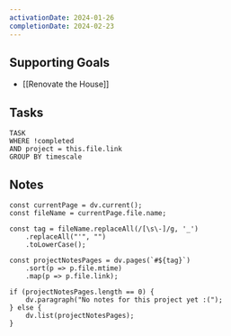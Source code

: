```yaml
---
activationDate: 2024-01-26
completionDate: 2024-02-23
---
```


## Supporting Goals
* [[Renovate the House]]

## Tasks 
```dataview
TASK
WHERE !completed
AND project = this.file.link
GROUP BY timescale 
```

## Notes
```dataviewjs
const currentPage = dv.current();
const fileName = currentPage.file.name;

const tag = fileName.replaceAll(/[\s\-]/g, '_')
	.replaceAll("'", "")
	.toLowerCase();
	
const projectNotesPages = dv.pages(`#${tag}`)
	.sort(p => p.file.mtime)
	.map(p => p.file.link);

if (projectNotesPages.length == 0) {
	dv.paragraph("No notes for this project yet :(");
} else {
	dv.list(projectNotesPages);
}
```